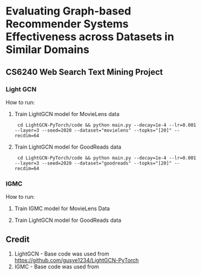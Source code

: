 # Evaluating Graph-based Recommender Systems Effectiveness across Datasets in Similar Domains
## CS6240 Web Search Text Mining Project

### Light GCN

How to run:

1. Train LightGCN model for MovieLens data 
    
        cd LightGCN-PyTorch/code && python main.py --decay=1e-4 --lr=0.001 --layer=3 --seed=2020 --dataset="movielens" --topks="[20]" --recdim=64

2. Train LightGCN model for GoodReads data

        cd LightGCN-PyTorch/code && python main.py --decay=1e-4 --lr=0.001 --layer=3 --seed=2020 --dataset="goodreads" --topks="[20]" --recdim=64


### IGMC

How to run:

1. Train IGMC model for MovieLens Data

2. Train LightGCN model for GoodReads data

## Credit

1. LightGCN - Base code was used from https://github.com/gusye1234/LightGCN-PyTorch
2. IGMC - Base code was used from  